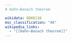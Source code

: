 ```yaml
---
# Hahn–Banach theorem

wikidata: Q866116
msc_classification: "46"
wikipedia_links:
  - "[[Hahn–Banach theorem]]"
---
```

